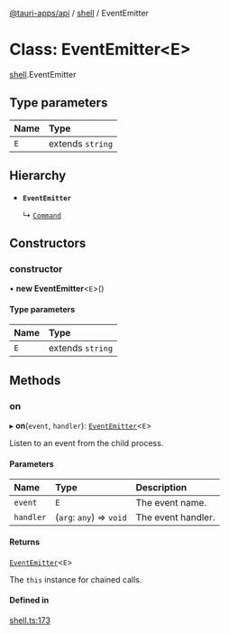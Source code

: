 [@tauri-apps/api](../README.md) / [shell](../modules/shell.md) / EventEmitter

# Class: EventEmitter<E\>

[shell](../modules/shell.md).EventEmitter

## Type parameters

| Name | Type |
| :------ | :------ |
| `E` | extends `string` |

## Hierarchy

- **`EventEmitter`**

  ↳ [`Command`](shell.Command.md)

## Constructors

### constructor

• **new EventEmitter**<`E`\>()

#### Type parameters

| Name | Type |
| :------ | :------ |
| `E` | extends `string` |

## Methods

### on

▸ **on**(`event`, `handler`): [`EventEmitter`](shell.EventEmitter.md)<`E`\>

Listen to an event from the child process.

#### Parameters

| Name | Type | Description |
| :------ | :------ | :------ |
| `event` | `E` | The event name. |
| `handler` | (`arg`: `any`) => `void` | The event handler. |

#### Returns

[`EventEmitter`](shell.EventEmitter.md)<`E`\>

The `this` instance for chained calls.

#### Defined in

[shell.ts:173](https://github.com/tauri-apps/tauri/blob/36ca392/tooling/api/src/shell.ts#L173)
